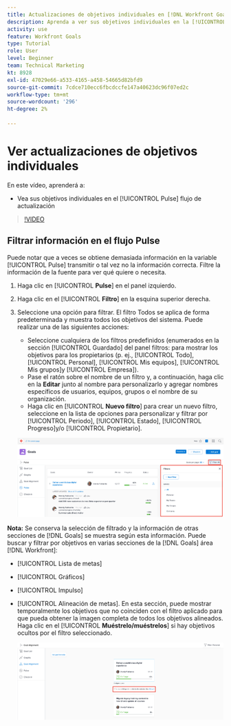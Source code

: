 ```yaml
---
title: Actualizaciones de objetivos individuales en [!DNL Workfront Goals]
description: Aprenda a ver sus objetivos individuales en la [!UICONTROL Pulse] flujo de actualización en [!DNL Objetivos].
activity: use
feature: Workfront Goals
type: Tutorial
role: User
level: Beginner
team: Technical Marketing
kt: 8928
exl-id: 47029e66-a533-4165-a458-54665d82bfd9
source-git-commit: 7cdce710ecc6fbcdccfe147a40623dc96f07ed2c
workflow-type: tm+mt
source-wordcount: '296'
ht-degree: 2%

---
```


# Ver actualizaciones de objetivos individuales

En este vídeo, aprenderá a:

* Vea sus objetivos individuales en el [!UICONTROL Pulse] flujo de actualización

>[!VIDEO](https://video.tv.adobe.com/v/335200/?quality=12)

## Filtrar información en el flujo Pulse

Puede notar que a veces se obtiene demasiada información en la variable [!UICONTROL Pulse] transmitir o tal vez no la información correcta. Filtre la información de la fuente para ver qué quiere o necesita.

1. Haga clic en [!UICONTROL **Pulse**] en el panel izquierdo.
1. Haga clic en el [!UICONTROL **Filtro**] en la esquina superior derecha.
1. Seleccione una opción para filtrar. El filtro Todos se aplica de forma predeterminada y muestra todos los objetivos del sistema. Puede realizar una de las siguientes acciones:

   * Seleccione cualquiera de los filtros predefinidos (enumerados en la sección [!UICONTROL Guardado] del panel filtros: para mostrar los objetivos para los propietarios (p. ej., [!UICONTROL Todo], [!UICONTROL Personal], [!UICONTROL Mis equipos], [!UICONTROL Mis grupos]y [!UICONTROL Empresa]).
   * Pase el ratón sobre el nombre de un filtro y, a continuación, haga clic en la **Editar** junto al nombre para personalizarlo y agregar nombres específicos de usuarios, equipos, grupos o el nombre de su organización.
   * Haga clic en [!UICONTROL **Nuevo filtro**] para crear un nuevo filtro, seleccione en la lista de opciones para personalizar y filtrar por [!UICONTROL Periodo], [!UICONTROL Estado], [!UICONTROL Progreso]y/o [!UICONTROL Propietario].

   ![Una imagen del [!UICONTROL Filtros] panel en [!DNL Workfront Goals]](assets/18-workfront-goals-pulse-stream.png)

**Nota:** Se conserva la selección de filtrado y la información de otras secciones de [!DNL Goals] se muestra según esta información. Puede buscar y filtrar por objetivos en varias secciones de la [!DNL Goals] área [!DNL Workfront]:

* [!UICONTROL Lista de metas]
* [!UICONTROL Gráficos]
* [!UICONTROL Impulso]
* [!UICONTROL Alineación de metas]. En esta sección, puede mostrar temporalmente los objetivos que no coinciden con el filtro aplicado para que pueda obtener la imagen completa de todos los objetivos alineados. Haga clic en el [!UICONTROL **Muéstrelo/muéstrelos**] si hay objetivos ocultos por el filtro seleccionado.

   ![](assets/19-workfront-goals-filter-show-it.png)
